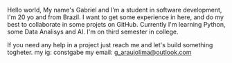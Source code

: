 Hello world, 
My name's Gabriel and I'm a student in software development, I'm 20 yo and from Brazil.
I want to get some experience in here, and do my best to collaborate in some projets on GitHub.
Currently I'm learning Python, some Data Analisys and AI. I'm on third semester in college.

If you need any help in a project just reach me and let's build something togheter.
my ig: constgabe
my email: g_araujolima@outlook.com

<!---
its-biellima/its-biellima is a ✨ special ✨ repository because its `README.md` (this file) appears on your GitHub profile.
You can click the Preview link to take a look at your changes.
--->
